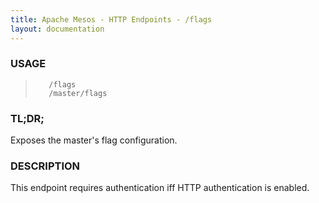 ```yaml
---
title: Apache Mesos - HTTP Endpoints - /flags
layout: documentation
---
```

<!--- This is an automatically generated file. DO NOT EDIT! --->

### USAGE ###
>        /flags
>        /master/flags

### TL;DR; ###
Exposes the master's flag configuration.

### DESCRIPTION ###
This endpoint requires authentication iff HTTP authentication is
enabled.